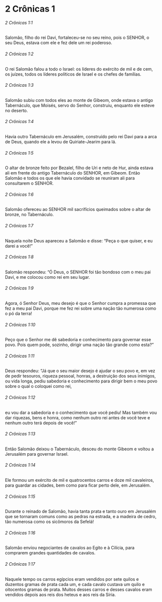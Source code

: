 # 2 Crônicas 1

###### 2 Crônicas 1:1

Salomão, filho do rei Davi, fortaleceu-se no seu reino, pois o SENHOR, o seu Deus, estava com ele e fez dele um rei poderoso.

###### 2 Crônicas 1:2

O rei Salomão falou a todo o Israel: os líderes do exército de mil e de cem, os juízes, todos os líderes políticos de Israel e os chefes de famílias.

###### 2 Crônicas 1:3

Salomão subiu com todos eles ao monte de Gibeom, onde estava o antigo Tabernáculo, que Moisés, servo do Senhor, construiu, enquanto ele esteve no deserto.

###### 2 Crônicas 1:4

Havia outro Tabernáculo em Jerusalém, construído pelo rei Davi para a arca de Deus, quando ele a levou de Quiriate-Jearim para lá.

###### 2 Crônicas 1:5

O altar de bronze feito por Bezalel, filho de Uri e neto de Hur, ainda estava ali em frente do antigo Tabernáculo do SENHOR, em Gibeom. Então Salomão e todos os que ele havia convidado se reuniram ali para consultarem o SENHOR.

###### 2 Crônicas 1:6

Salomão ofereceu ao SENHOR mil sacrifícios queimados sobre o altar de bronze, no Tabernáculo.

###### 2 Crônicas 1:7

Naquela noite Deus apareceu a Salomão e disse: “Peça o que quiser, e eu darei a você!”

###### 2 Crônicas 1:8

Salomão respondeu: “Ó Deus, o SENHOR foi tão bondoso com o meu pai Davi, e me colocou como rei em seu lugar.

###### 2 Crônicas 1:9

Agora, ó Senhor Deus, meu desejo é que o Senhor cumpra a promessa que fez a meu pai Davi, porque me fez rei sobre uma nação tão numerosa como o pó da terra!

###### 2 Crônicas 1:10

Peço que o Senhor me dê sabedoria e conhecimento para governar esse povo. Pois quem pode, sozinho, dirigir uma nação tão grande como esta?”

###### 2 Crônicas 1:11

Deus respondeu: “Já que o seu maior desejo é ajudar o seu povo e, em vez de pedir tesouros, riqueza pessoal, honras, a destruição dos seus inimigos, ou vida longa, pediu sabedoria e conhecimento para dirigir bem o meu povo sobre o qual o coloquei como rei,

###### 2 Crônicas 1:12

eu vou dar a sabedoria e o conhecimento que você pediu! Mas também vou dar riquezas, bens e honra, como nenhum outro rei antes de você teve e nenhum outro terá depois de você!”

###### 2 Crônicas 1:13

Então Salomão deixou o Tabernáculo, desceu do monte Gibeom e voltou a Jerusalém para governar Israel.

###### 2 Crônicas 1:14

Ele formou um exército de mil e quatrocentos carros e doze mil cavaleiros, para guardar as cidades, bem como para ficar perto dele, em Jerusalém.

###### 2 Crônicas 1:15

Durante o reinado de Salomão, havia tanta prata e tanto ouro em Jerusalém que se tornaram comuns como as pedras na estrada, e a madeira de cedro, tão numerosa como os sicômoros da Sefelá!

###### 2 Crônicas 1:16

Salomão enviou negociantes de cavalos ao Egito e à Cilícia, para comprarem grandes quantidades de cavalos.

###### 2 Crônicas 1:17

Naquele tempo os carros egípcios eram vendidos por sete quilos e duzentos gramas de prata cada um, e cada cavalo custava um quilo e oitocentos gramas de prata. Muitos desses carros e desses cavalos eram vendidos depois aos reis dos heteus e aos reis da Síria.

